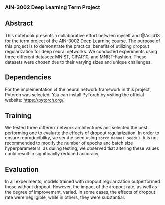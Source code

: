 

### AIN-3002 Deep Learning Term Project

## Abstract
This notebook presents a collaborative effort between myself and @Aslid13 for the term project of the AIN-3002 Deep Learning course. The purpose of this project is to demonstrate the practical benefits of utilizing dropout regularization  for deep neural networks. We conducted experiments using three different datasets: MNIST, CIFAR10, and MNIST-Fashion. These datasets were chosen due to their varying sizes and unique challenges.

## Dependencies
For the implementation of the neural network framework in this project, Pytorch was selected. You can install PyTorch by visiting the official website: https://pytorch.org/.

## Training
We tested three different network architectures and selected the best performing one to evaluate the effects of dropout regularization. In order to ensure reproducibility, we set the seed using `torch.manual_seed()`. It is not recommended to modify the number of epochs and batch size hyperparameters, as during testing, we observed that altering these values could result in significantly reduced accuracy.

## Evaluation
In all experiments, models trained with dropout regularization outperformed those without dropout. However, the impact of the dropout rate, as well as the degree of improvement, varied. In some cases, the effects of dropout rate were negligible, while in others, they were substantial.

